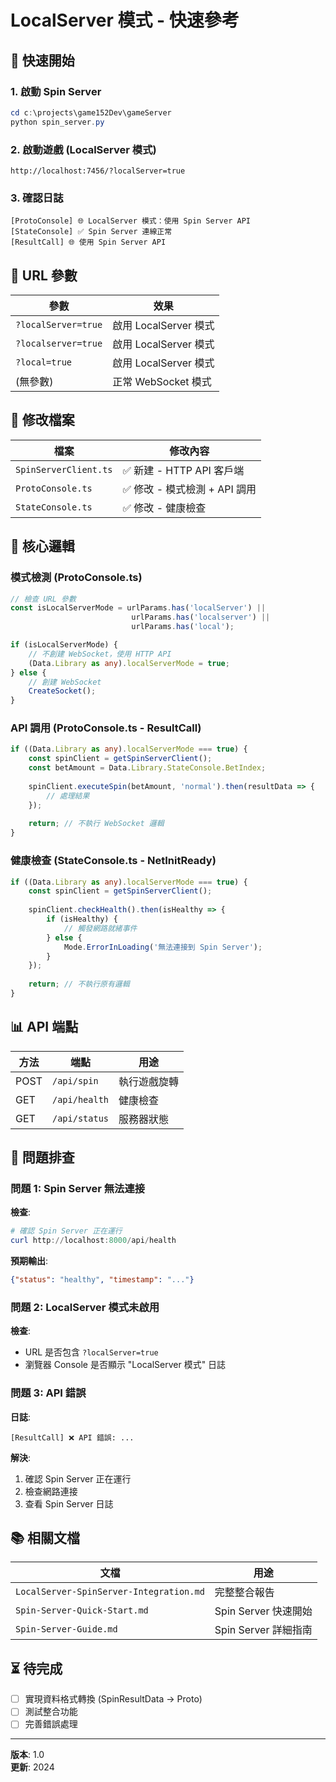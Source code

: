 # LocalServer 模式 - 快速參考

## 🚀 快速開始

### 1. 啟動 Spin Server
```powershell
cd c:\projects\game152Dev\gameServer
python spin_server.py
```

### 2. 啟動遊戲 (LocalServer 模式)
```
http://localhost:7456/?localServer=true
```

### 3. 確認日誌
```
[ProtoConsole] 🌐 LocalServer 模式：使用 Spin Server API
[StateConsole] ✅ Spin Server 連線正常
[ResultCall] 🌐 使用 Spin Server API
```

## 📝 URL 參數

| 參數 | 效果 |
|------|------|
| `?localServer=true` | 啟用 LocalServer 模式 |
| `?localserver=true` | 啟用 LocalServer 模式 |
| `?local=true` | 啟用 LocalServer 模式 |
| (無參數) | 正常 WebSocket 模式 |

## 🔧 修改檔案

| 檔案 | 修改內容 |
|------|----------|
| `SpinServerClient.ts` | ✅ 新建 - HTTP API 客戶端 |
| `ProtoConsole.ts` | ✅ 修改 - 模式檢測 + API 調用 |
| `StateConsole.ts` | ✅ 修改 - 健康檢查 |

## 🎯 核心邏輯

### 模式檢測 (ProtoConsole.ts)
```typescript
// 檢查 URL 參數
const isLocalServerMode = urlParams.has('localServer') || 
                           urlParams.has('localserver') || 
                           urlParams.has('local');

if (isLocalServerMode) {
    // 不創建 WebSocket，使用 HTTP API
    (Data.Library as any).localServerMode = true;
} else {
    // 創建 WebSocket
    CreateSocket();
}
```

### API 調用 (ProtoConsole.ts - ResultCall)
```typescript
if ((Data.Library as any).localServerMode === true) {
    const spinClient = getSpinServerClient();
    const betAmount = Data.Library.StateConsole.BetIndex;
    
    spinClient.executeSpin(betAmount, 'normal').then(resultData => {
        // 處理結果
    });
    
    return; // 不執行 WebSocket 邏輯
}
```

### 健康檢查 (StateConsole.ts - NetInitReady)
```typescript
if ((Data.Library as any).localServerMode === true) {
    const spinClient = getSpinServerClient();
    
    spinClient.checkHealth().then(isHealthy => {
        if (isHealthy) {
            // 觸發網路就緒事件
        } else {
            Mode.ErrorInLoading('無法連接到 Spin Server');
        }
    });
    
    return; // 不執行原有邏輯
}
```

## 📊 API 端點

| 方法 | 端點 | 用途 |
|------|------|------|
| POST | `/api/spin` | 執行遊戲旋轉 |
| GET | `/api/health` | 健康檢查 |
| GET | `/api/status` | 服務器狀態 |

## 🐛 問題排查

### 問題 1: Spin Server 無法連接
**檢查**:
```powershell
# 確認 Spin Server 正在運行
curl http://localhost:8000/api/health
```

**預期輸出**:
```json
{"status": "healthy", "timestamp": "..."}
```

### 問題 2: LocalServer 模式未啟用
**檢查**:
- URL 是否包含 `?localServer=true`
- 瀏覽器 Console 是否顯示 "LocalServer 模式" 日誌

### 問題 3: API 錯誤
**日誌**:
```
[ResultCall] ❌ API 錯誤: ...
```

**解決**:
1. 確認 Spin Server 正在運行
2. 檢查網路連接
3. 查看 Spin Server 日誌

## 📚 相關文檔

| 文檔 | 用途 |
|------|------|
| `LocalServer-SpinServer-Integration.md` | 完整整合報告 |
| `Spin-Server-Quick-Start.md` | Spin Server 快速開始 |
| `Spin-Server-Guide.md` | Spin Server 詳細指南 |

## ⏳ 待完成

- [ ] 實現資料格式轉換 (SpinResultData → Proto)
- [ ] 測試整合功能
- [ ] 完善錯誤處理

---

**版本**: 1.0  
**更新**: 2024
